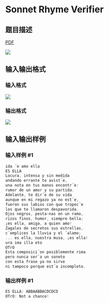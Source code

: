 # Sonnet Rhyme Verifier

## 题目描述

[problemUrl]: https://uva.onlinejudge.org/index.php?option=com_onlinejudge&Itemid=8&category=25&page=show_problem&problem=2314

[PDF](https://uva.onlinejudge.org/external/113/p11339.pdf)

![](https://cdn.luogu.com.cn/upload/vjudge_pic/UVA11339/f904558bf5ffd83aff0b2907b492b0e0f7235a5a.png)

## 输入输出格式

### 输入格式

![](https://cdn.luogu.com.cn/upload/vjudge_pic/UVA11339/ebcc2f34ba327a58fd444d16eab836fc955766b9.png)

### 输出格式

![](https://cdn.luogu.com.cn/upload/vjudge_pic/UVA11339/6ed5986406070e24ff1523bc964d1be8e67fa20d.png)

## 输入输出样例

### 输入样例 #1

```cpp
ida ´e amo ella
ES ELLA
Locura, intensa y sin medida
andando errante te avist´e,
una nota en tus manos encontr´e:
rumor de un amor y su partida.
Adelante, te dir´e de su vida
aunque en mi regazo ya no est´e,
fueron sus labios con que tropec´e
los que te llamaron despavorida.
Ojos negros, pesta~nas en un ramo,
rizos finos, humor, siempre bella;
¡es ella, amiga, a quien amo!
Zagales de secretos sus estrellas,
c´omplices la lluvia y el ´alamo;
... es ella, nuestra musa, ¡es ella!
ura ima illa eto
OTrO
Esta composici´on posiblemente rima
pero nunca ser´a un soneto
con esta frase ya no sirve
ni tampoco porque est´a incompleto.
```


### 输出样例 #1

```cpp
ES ELLA: ABBAABBACDCDCD
OTrO: Not a chance!
```


